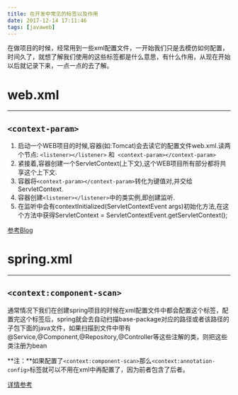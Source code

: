 ```yaml
---
title: 在开发中常见的标签以及作用
date: 2017-12-14 17:11:46
tags: [javaweb]
---
```


在做项目的时候，经常用到一些xml配置文件，一开始我们只是去模仿如何配置，时间久了，就想了解我们使用的这些标签都是什么意思，有什么作用，从现在开始以后就记录下来，一点一点的去了解。

<!-- more -->

# web.xml

---

## `<context-param>`

1.   启动一个WEB项目的时候,容器(如:Tomcat)会去读它的配置文件web.xml.读两个节点: `<listener></listener>` 和` <context-param></context-param>`
2.   紧接着,容器创建一个ServletContext(上下文),这个WEB项目所有部分都将共享这个上下文.
3.   容器将`<context-param></context-param>`转化为键值对,并交给ServletContext.
4.   容器创建`<listener></listener>`中的类实例,即创建监听.
5.   在监听中会有contextInitialized(ServletContextEvent args)初始化方法,在这个方法中获得ServletContext = ServletContextEvent.getServletContext();

[参考Blog](http://blog.csdn.net/sxbjffsg163/article/details/9955479)



# spring.xml

---

## `<context:component-scan>`

通常情况下我们在创建spring项目的时候在xml配置文件中都会配置这个标签，配置完这个标签后，spring就会去自动扫描base-package对应的路径或者该路径的子包下面的java文件，如果扫描到文件中带有@Service,@Component,@Repository,@Controller等这些注解的类，则把这些类注册为bean

**注：**如果配置了`<context:component-scan>`那么`<context:annotation-config>`标签就可以不用在xml中再配置了，因为前者包含了后者。

[详情参考](http://blog.csdn.net/liuxingsiye/article/details/52171508)

